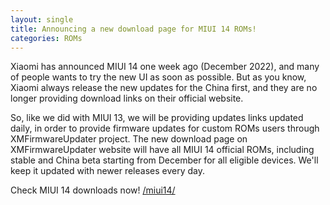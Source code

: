```yaml
---
layout: single
title: Announcing a new download page for MIUI 14 ROMs!
categories: ROMs
---
```


Xiaomi has announced MIUI 14 one week ago (December 2022), and many of people wants to try the new UI as soon as possible. But as you know, Xiaomi always release the new updates for the China first, and they are no longer providing download links on their official website.

So, like we did with MIUI 13, we will be providing updates links updated daily, in order to provide firmware updates for custom ROMs users through XMFirmwareUpdater project. The new download page on XMFirmwareUpdater website will have all MIUI 14 official ROMs, including stable and China beta starting from December  for all eligible devices. We'll keep it updated with newer releases every day.

Check MIUI 14 downloads now! [/miui14/](/miui14/)
